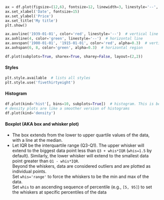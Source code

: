 ```python
ax = df.plot(figsize=(12,6), fontsize=12, linewidth=3, linestyle='--', color='blue')
ax.set_xlabel('Date', fontsize=15)
ax.set_ylabel('Price')
ax.set_title('My title')
plt.show()

ax.axvline('1939-01-01', color='red', linestyle='--')  # vertical line
ax.axhline(4, color='green', linestyle='--')  # horizontal line
ax.axvspan('1900-01-01', '1915-01-01', color='red', alpha=0.3)  # vertical region
ax.axhspan(6, 8, color='green', alpha=0.3)  # horizontal region

df.plot(subplots=True, sharex=True, sharey=False, layout=(2,2))
```
#### Styles
```python
plt.style.available  # lists all styles
plt.style.use('fivethirtyeight')
```
#### Histogram
```python
df.plot(kind='hist'[, bins=10, subplots=True])  # histogram. This is better than df.hist()
# density plots are like a smoother version of histograms
df.plot(kind='density')
```
#### Boxplot (AKA box and whisker plot)  
- The box extends from the lower to upper quartile values of the data, with a line at the median. 
- Let IQR be the interquartile range (Q3-Q1). The upper whisker will extend to the biggest data point less than `Q3 + whis*IQR` (`whis=1.5` by default). Similarly, the lower whisker will extend to the smallest data point greater than `Q1 - whis*IQR`.  
Beyond the whiskers, data are considered outliers and are plotted as individual points.  
Set `whis='range'` to force the whiskers to be the min and max of the data.  
Set `whis` to an ascending sequence of percentile (e.g., `[5, 95]`) to set the whiskers at specific percentiles of the data
